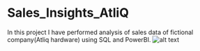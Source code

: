 # Sales_Insights_AtliQ

In this project I have performed analysis of sales data of fictional company(Atliq hardware) using SQL and PowerBI.
![alt text](http://url/to/img.png)
